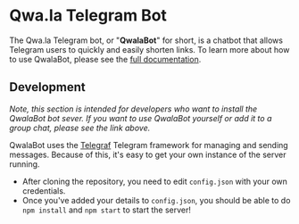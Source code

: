 # Qwa.la Telegram Bot

The Qwa.la Telegram bot, or "**QwalaBot**" for short, is a chatbot that allows
Telegram users to quickly and easily shorten links. To learn more about how
to use QwalaBot, please see the [full documentation](https://qwa.la/telegram-bot).

## Development

*Note, this section is intended for developers who want to install the QwalaBot
bot sever. If you want to use QwalaBot yourself or add it to a group chat,
please see the link above.*

QwalaBot uses the [Telegraf](https://telegraf.js.org) Telegram framework for
managing and sending messages. Because of this, it's easy to get your own
instance of the server running.

 - After cloning the repository, you need to edit `config.json` with your own
credentials.
 - Once you've added your details to `config.json`, you should be able to do `npm install` and `npm start` to start the server!
